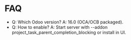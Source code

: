 # FAQ

- Q: Which Odoo version? A: 16.0 (OCA/OCB packaged).
- Q: How to enable? A: Start server with --addon project_task_parent_completion_blocking or install in UI.

